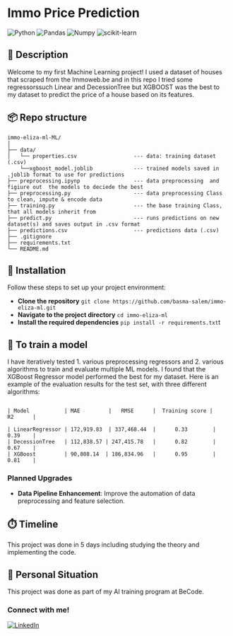 # Immo Price Prediction 
![Python](https://img.shields.io/badge/python-3670A0?style=for-the-badge&logo=python&logoColor=ffdd54)
![Pandas](https://img.shields.io/badge/pandas-150458?style=for-the-badge&logo=pandas&logoColor=white)
![Numpy](https://img.shields.io/badge/numpy-013243?style=for-the-badge&logo=numpy&logoColor=white)
![scikit-learn](https://img.shields.io/badge/scikit_learn-F7931E?style=for-the-badge&logo=scikit-learn&logoColor=white)

## 🏢 Description
Welcome to my first Machine Learning project! I used a dataset of houses that scraped from the Immoweb.be and in this repo 
I tried some regressorssuch Linear and DecessionTree but XGBOOST was the best to my dataset to predict the price of a house based on its features.


## 📦 Repo structure
```
immo-eliza-ml-ML/
│
├── data/
│   └── properties.csv                  --- data: training dataset (.csv)
    └──xgboost_model.joblib             --- trained models saved in .joblib format to use for predictions
├── preprocessing.ipynp                 --- data preprocessing  and figiure out  the models to deciede the best
├── preprocessing.py                    --- data preprocessing Class to clean, impute & encode data
├── training.py                         --- the base training Class, that all models inherit from
├── predict.py                          --- runs predictions on new dataset(s) and saves output in .csv format
├── predictions.csv                     --- predictions data (.csv)
├── .gitignore
├── requirements.txt
└── README.md
```
## 🔧 Installation

Follow these steps to set up your project environment:

- **Clone the repository**
  `git clone https://github.com/basma-salem/immo-eliza-ml.git`
- **Navigate to the project directory**
  `cd immo-eliza-ml`
- **Install the required dependencies**
  `pip install -r requirements.txt`t


## 🚀 To train a model
I have iteratively tested 1. various preprocessing regressors and 2. various algorithms to train and evaluate multiple ML models. I found that the  XGBoost Regressor model performed the best for my dataset.
Here is an example of the evaluation results for the test set, with three different algorithms:

```

| Model           | MAE         |   RMSE      |  Training score |    R2      |

| LinearRegressor | 172,919.83  | 337,468.44  |      0.33        |  0.39    |
| DecessionTree   | 112,838.57 | 247,415.78   |      0.82        |  0.67    |
| XGBoost         | 90,808.14  | 186,834.96   |      0.95        |  0.81    |

```
### Planned Upgrades
- **Data Pipeline Enhancement**: Improve the automation of data preprocessing and feature selection.

## ⏱️ Timeline
This project was done in 5 days including studying the theory and implementing the code.

## 📌 Personal Situation
This project was done as part of my AI training program at BeCode.


### Connect with me!
[![LinkedIn](https://img.shields.io/badge/linkedin-%230077B5.svg?style=for-the-badge&logo=linkedin&logoColor=white)](https://www.linkedin.com/in/basma-salem-ba45a1113)